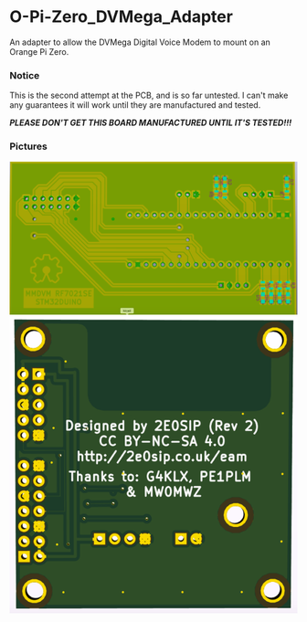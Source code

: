 # O-Pi-Zero_DVMega_Adapter

An adapter to allow the DVMega Digital Voice Modem to mount on an Orange Pi Zero.



### Notice

This is the second attempt at the PCB, and is so far untested. I can't make any guarantees it will work until they are manufactured and tested.

***PLEASE DON'T GET THIS BOARD MANUFACTURED UNTIL IT'S TESTED!!!***

### Pictures

![Front](images/Front.png?raw=true "Front")
![Rear](images/Rear.png?raw=true "Front")
